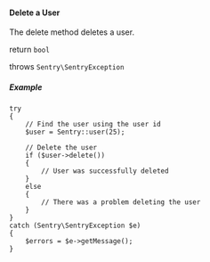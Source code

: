 #### Delete a User

The delete method deletes a user.

return `bool`

throws `Sentry\SentryException`

##### Example

	try
	{
		// Find the user using the user id
		$user = Sentry::user(25);

		// Delete the user
		if ($user->delete())
		{
			// User was successfully deleted
		}
		else
		{
			// There was a problem deleting the user
		}
	}
	catch (Sentry\SentryException $e)
	{
		$errors = $e->getMessage();
	}
